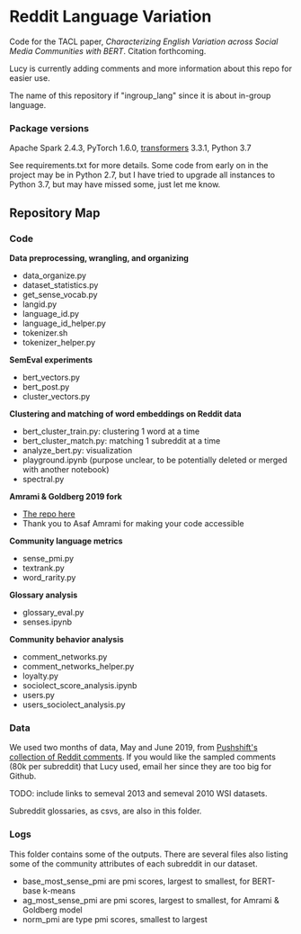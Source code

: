 # Reddit Language Variation

Code for the TACL paper, _Characterizing English Variation across Social Media Communities with BERT_. Citation forthcoming. 

Lucy is currently adding comments and more information about this repo for easier use. 

The name of this repository if "ingroup_lang" since it is about in-group language. 

### Package versions

Apache Spark 2.4.3, PyTorch 1.6.0, [transformers](https://huggingface.co/transformers/) 3.3.1, Python 3.7 

See requirements.txt for more details. Some code from early on in the project may be in Python 2.7, but I have tried to upgrade all instances to Python 3.7, but may have missed some, just let me know. 

## Repository Map
### Code

**Data preprocessing, wrangling, and organizing**
- data\_organize.py
- dataset\_statistics.py
- get\_sense\_vocab.py
- langid.py
- language\_id.py
- language\_id\_helper.py
- tokenizer.sh
- tokenizer\_helper.py

**SemEval experiments**
- bert\_vectors.py
- bert\_post.py
- cluster\_vectors.py

**Clustering and matching of word embeddings on Reddit data**
- bert\_cluster\_train.py: clustering 1 word at a time
- bert\_cluster\_match.py: matching 1 subreddit at a time
- analyze\_bert.py: visualization
- playground.ipynb (purpose unclear, to be potentially deleted or merged with another notebook)
- spectral.py

**Amrami & Goldberg 2019 fork**
- [The repo here](https://github.com/lucy3/bertwsi)
- Thank you to Asaf Amrami for making your code accessible 

**Community language metrics**
- sense\_pmi.py
- textrank.py
- word\_rarity.py

**Glossary analysis**
- glossary\_eval.py
- senses.ipynb

**Community behavior analysis**
- comment\_networks.py
- comment\_networks\_helper.py
- loyalty.py
- sociolect\_score\_analysis.ipynb
- users.py
- users\_sociolect\_analysis.py

### Data
We used two months of data, May and June 2019, from [Pushshift's collection of Reddit comments](https://files.pushshift.io/reddit/comments/). 
If you would like the sampled comments (80k per subreddit) that Lucy used, email her since they are too big for Github. 

TODO: include links to semeval 2013 and semeval 2010 WSI datasets. 

Subreddit glossaries, as csvs, are also in this folder. 

### Logs
This folder contains some of the outputs. There are several files also listing some of the community attributes of each subreddit in our dataset. 

- base\_most\_sense\_pmi are pmi scores, largest to smallest, for BERT-base k-means
- ag\_most\_sense\_pmi are pmi scores, largest to smallest, for Amrami & Goldberg model 
- norm\_pmi are type pmi scores, smallest to largest 
